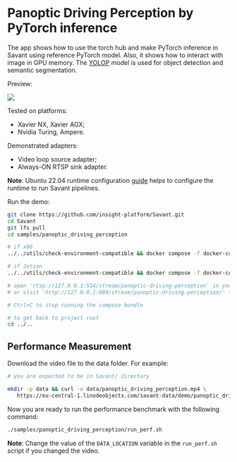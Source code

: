 # Panoptic Driving Perception by PyTorch inference

The app shows how to use the torch hub and make PyTorch inference in Savant using reference PyTorch model. Also, it shows how to interact with image in GPU memory. The [YOLOP](https://github.com/hustvl/YOLOP) model is used for object detection and semantic segmentation.

Preview:

![](assets/panoptic_driving_perception.webp)

Tested on platforms:

- Xavier NX, Xavier AGX;
- Nvidia Turing, Ampere.

Demonstrated adapters:

- Video loop source adapter;
- Always-ON RTSP sink adapter.

**Note**: Ubuntu 22.04 runtime configuration [guide](../../docs/runtime-configuration.md) helps to configure the runtime to run Savant pipelines.

Run the demo:

```bash
git clone https://github.com/insight-platform/Savant.git
cd Savant
git lfs pull
cd samples/panoptic_driving_perception

# if x86
../../utils/check-environment-compatible && docker compose -f docker-compose.x86.yml up

# if Jetson
../../utils/check-environment-compatible && docker compose -f docker-compose.l4t.yml up

# open 'rtsp://127.0.0.1:554/stream/panoptic-driving-perception' in your player
# or visit 'http://127.0.0.1:888/stream/panoptic-driving-perception/' (LL-HLS)

# Ctrl+C to stop running the compose bundle

# to get back to project root
cd ../..
```

## Performance Measurement

Download the video file to the data folder. For example:

```bash
# you are expected to be in Savant/ directory

mkdir -p data && curl -o data/panoptic_driving_perception.mp4 \
   https://eu-central-1.linodeobjects.com/savant-data/demo/panoptic_driving_perception.mp4
```

Now you are ready to run the performance benchmark with the following command:

```bash
./samples/panoptic_driving_perception/run_perf.sh
```

**Note**: Change the value of the `DATA_LOCATION` variable in the `run_perf.sh` script if you changed the video.
